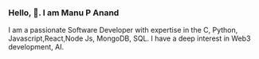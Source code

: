 ###  Hello, 👋. I am Manu P Anand

I am a passionate Software Developer with expertise in the C, Python, Javascript,React,Node Js, MongoDB, SQL. I have a deep interest in Web3 development, AI.
<!--
**manupanand/manupanand** is a ✨ _special_ ✨ repository because its `README.md` (this file) appears on your GitHub profile.

Here are some ideas to get you started:

- 🔭 I’m currently working on ...MERN stack
- 🌱 I’m currently learning ...MERN, Golang, Rust
- 👯 I’m looking to collaborate on ...
- 🤔 I’m looking for help with ...
- 💬 Ask me about ...
- 📫 How to reach me: ...
- 😄 Pronouns: ...
- ⚡ Fun fact: ...
-->
